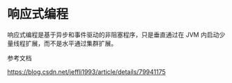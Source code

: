 # 响应式编程



响应式编程是基于异步和事件驱动的非阻塞程序，只是垂直通过在 JVM 内启动少量线程扩展，而不是水平通过集群扩展。


参考文档

https://blog.csdn.net/jeffli1993/article/details/79941175
